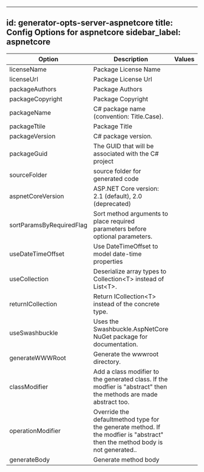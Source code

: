 
---
id: generator-opts-server-aspnetcore
title: Config Options for aspnetcore
sidebar_label: aspnetcore
---

| Option | Description | Values | Default |
| ------ | ----------- | ------ | ------- |
|licenseName|Package License Name| |NoLicense|
|licenseUrl|Package License Url| |http://nolicense.org|
|packageAuthors|Package Authors| |OpenAPI|
|packageCopyright|Package Copyright| |Copyright 2019|
|packageName|C# package name (convention: Title.Case).| |Org.OpenAPITools|
|packageTtile|Package Title| |OpenAPI Library|
|packageVersion|C# package version.| |1.0.0|
|packageGuid|The GUID that will be associated with the C# project| |null|
|sourceFolder|source folder for generated code| |src|
|aspnetCoreVersion|ASP.NET Core version: 2.1 (default), 2.0 (deprecated)| |2.1|
|sortParamsByRequiredFlag|Sort method arguments to place required parameters before optional parameters.| |true|
|useDateTimeOffset|Use DateTimeOffset to model date-time properties| |false|
|useCollection|Deserialize array types to Collection&lt;T&gt; instead of List&lt;T&gt;.| |false|
|returnICollection|Return ICollection&lt;T&gt; instead of the concrete type.| |false|
|useSwashbuckle|Uses the Swashbuckle.AspNetCore NuGet package for documentation.| |true|
|generateWWWRoot|Generate the wwwroot directory.| |true|
|classModifier|Add a class modifier to the generated class. If the modfier is "abstract" then the methods are made abstract too.| |none|
|operationModifier|Override the defaultmethod type for the generate method. If the modfier is "abstract" then the method body is not generated..| |virtual|
|generateBody|Generate method body| |true|
